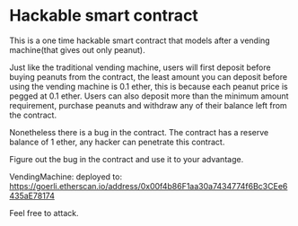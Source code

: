 # Hackable smart contract
This is a one time hackable smart contract that models after a vending machine(that gives out only peanut).

Just like the traditional vending machine, users will first deposit before buying peanuts from the contract, the least amount you can deposit before using the vending machine is 0.1 ether, this is because each peanut price is pegged at 0.1 ether. Users can also deposit more than the minimum amount requirement, purchase peanuts and withdraw any of their balance left from the contract.

Nonetheless there is a bug in the contract. The contract has a reserve balance of 1 ether, any hacker can penetrate this contract.

Figure out the bug in the contract and use it to your advantage.

VendingMachine: deployed to: https://goerli.etherscan.io/address/0x00f4b86F1aa30a7434774f6Bc3CEe6435aE78174

Feel free to attack.
